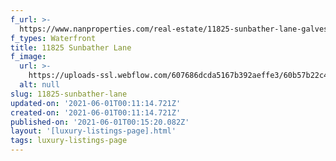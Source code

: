 ```yaml
---
f_url: >-
  https://www.nanproperties.com/real-estate/11825-sunbather-lane-galveston-tx-77554/92617942/77791586
f_types: Waterfront
title: 11825 Sunbather Lane
f_image:
  url: >-
    https://uploads-ssl.webflow.com/607686dcda5167b392aeffe3/60b57b22c46871cb40f99d91_img-1.jpeg
  alt: null
slug: 11825-sunbather-lane
updated-on: '2021-06-01T00:11:14.721Z'
created-on: '2021-06-01T00:11:14.721Z'
published-on: '2021-06-01T00:15:20.082Z'
layout: '[luxury-listings-page].html'
tags: luxury-listings-page
---
```



